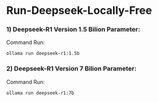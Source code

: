 # Run-Deepseek-Locally-Free

### 1) Deepseek-R1 Version 1.5 Bilion Parameter:

Command Run:
    
    ollama run deepseek-r1:1.5b

### 2) Deepseek-R1 Version 7 Bilion Parameter:

Command Run:

    ollama run deepseek-r1:7b

